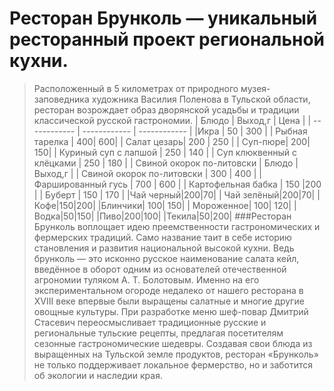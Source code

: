 # Ресторан Брунколь — уникальный ресторанный проект региональной кухни.
 >Расположенный в 5 километрах от природного музея-заповедника художника Василия Поленова в Тульской области, ресторан возрождает образ дворянской усадьбы и традиции классической русской гастрономии.	
|  Блюдо | Выход,г  |  Цена |
| ------------ | ------------ | ------------ |
|Икра   |  50 |  300 |
|  Рыбная тарелка  |  400| 600|
|  Салат цезарь|  200 |  250 |
| Суп-пюре| 200| 150|
| Куриный суп с лапшой   |  250 | 140  |
|  Суп клюквенный с клёцками  | 250  |  180 |
|  Свиной окорок по-литовски |  Блюдо | Выход,г  | 
|  Свиной окорок по-литовски  | 300  | 400  |
|  Фаршированный гусь |  700 | 600  |
| Картофельная бабка  | 150  |200   |
|  Буберт  |  150 | 170  |
|Чай черный|200|70|
| Чай зелёный|200|70|
|Кофе|150|200|
|Блинчики| 100| 150|
| Мороженное| 100| 120|
|Водка|50|150|
|Пиво|200|100|
|Текила|50|200|
###Ресторан Брунколь воплощает идею преемственности гастрономических и фермерских традиций. Само название таит в себе историю становления и развития национальной высокой кухни. Ведь брунколь — это исконно русское наименование салата кейл, введённое в оборот одним из основателей отечественной агрономии туляком А. Т. Болотовым. Именно на его экспериментальном огороде недалеко от нашего ресторана в XVIII веке впервые были выращены салатные и многие другие овощные культуры.
При разработке меню шеф-повар Дмитрий Стасевич переосмысливает традиционные русские и региональные тульские рецепты, предлагая посетителям сезонные гастрономические шедевры. Создавая свои блюда из выращенных на Тульской земле продуктов, ресторан «Брунколь» не только поддерживает локальное фермерство, но и заботится об экологии и наследии края.
